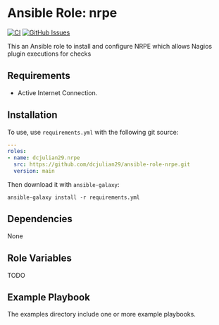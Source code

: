 # Ansible Role: nrpe

[![CI](https://github.com/dcjulian29/ansible-role-nrpe/actions/workflows/ci.yml/badge.svg)](https://github.com/dcjulian29/ansible-role-nrpe/actions/workflows/ci.yml) [![GitHub Issues](https://img.shields.io/github/issues-raw/dcjulian29/ansible-role-nrpe.svg)](https://github.com/dcjulian29/ansible-role-nrpe/issues)

This an Ansible role to install and configure NRPE which allows Nagios plugin executions for checks

## Requirements

- Active Internet Connection.

## Installation

To use, use `requirements.yml` with the following git source:

```yaml
---
roles:
- name: dcjulian29.nrpe
  src: https://github.com/dcjulian29/ansible-role-nrpe.git
  version: main
  ```

Then download it with `ansible-galaxy`:

```shell
ansible-galaxy install -r requirements.yml
```

## Dependencies

None

## Role Variables

TODO

## Example Playbook

The examples directory include one or more example playbooks.
